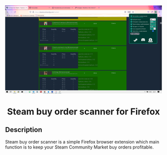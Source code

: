 <p align="center">
    <img  src="https://github.com/user81/Steam-buy-order-scanner-chrome/blob/master/image.PNG">
</p>
<h1 align="center">Steam buy order scanner for Firefox</h1>



## Description

Steam buy order scanner is a simple Firefox browser extension which main function is to keep your Steam Community Market buy orders profitable.



